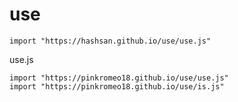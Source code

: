 # use
```
import "https://hashsan.github.io/use/use.js"
```
use.js
```
import "https://pinkromeo18.github.io/use/use.js"
import "https://pinkromeo18.github.io/use/is.js"
```
